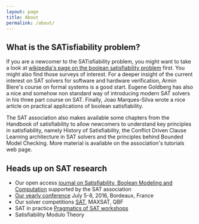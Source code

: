 ```yaml
---
layout: page
title: About
permalink: /about/
---
```


## What is the SATisfiability problem?

If you are a newcomer to the SATisfiability problem, you might want to take a look at [wikipedia's page on the boolean satisfiability problem](https://en.wikipedia.org/wiki/Boolean_satisfiability_problem) first. You might also find those surveys of interest. 
For a deeper insight of the current interest on SAT solvers for software and hardware verification, Armin Biere's course on formal systems is a good start. Eugene Goldberg has also a nice and somehow non standard way of introducing modern SAT solvers in his three part course on SAT. Finally, Joao Marques-Silva wrote a nice article on practical applications of boolean satisfiability.

The SAT association also makes available some chapters from the Handbook of satisfiability to allow newcomers to understand key principles in satisfiability, namely History of Satisfiability, the Conflict Driven Clause Learning architecture in SAT solvers and the principles behind Bounded Model Checking. More material is available on the association's tutorials web page.

## Heads up on SAT research

* Our open access [journal on Satisfiability, Boolean Modeling and Computation](http://www.satassociation.org/jsat/) supported by the SAT association
* [Our yearly conference](http://www.satisfiability.org/) July 5-8, 2016, Bordeaux, France
* Our solver competitions [SAT](http://www.satcompetition.org/), MAXSAT, QBF
* SAT in practice [Pragmatics of SAT workshops](http://www.pragmaticsofsat.org/)
* Satisfiability Modulo Theory

